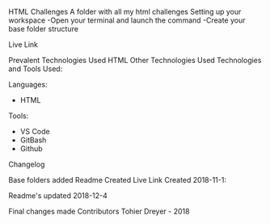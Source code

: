 HTML Challenges
A folder with all my html challenges
Setting up your workspace
-Open your terminal and launch the command
-Create your base folder structure

Live Link



Prevalent Technologies Used
HTML
Other Technologies Used
Technologies and Tools Used:

Languages:

- HTML

Tools:

- VS Code
- GitBash
- Github

Changelog


Base folders added
Readme Created
Live Link Created
2018-11-1:

Readme's updated
2018-12-4

Final changes made
Contributors
Tohier Dreyer - 2018
